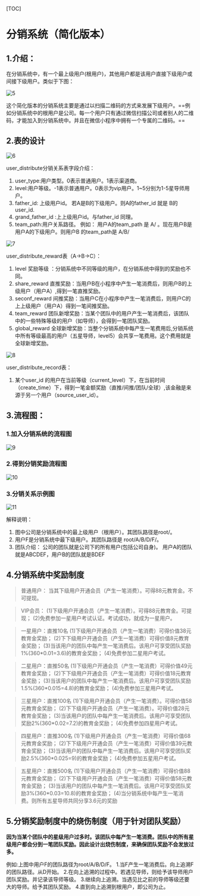 [TOC]

# 分销系统（简化版本）

## 1.介绍：

在分销系统中，有一个最上级用户(根用户)，其他用户都是该用户直接下级用户或间接下级用户。类似于下图：

![5](../java/in_img/5.png)


这个简化版本的分销系统主要是通过以扫描二维码的方式来发展下级用户。==例如分销系统中的根用户是公司。每一个用户只有通过微信扫描公司或者别人的二维码，才能加入到分销系统中。并且在微信小程序中拥有一个专属的二维码。==

## 2.表的设计

![6](../java/in_img/6.png)

user_distribute分销关系表字段介绍：
1. user_type:用户类型。0表示普通用户。1表示渠道商。
2. level:用户等级。-1表示普通用户。0表示为vip用户。1~5分别为1-5星导师用户。
3. father_id: 上级用户id。 若A是B的下级用户。则A的father_id 就是 B的user_id.
4. grand_father_id :上上级用户id。与father_id 同理。
5. team_path:用户关系路径。
例如： 用户A的team_path 是 A/ 。现在用户B是用户A的下级用户。则用户B			的team_path是 A/B/

![7](../java/in_img/7.png)

user_distribute_reward表（A->B->C）：
1. level 奖励等级 ：分销系统中不同等级的用户，在分销系统中得到的奖励也不同。
2. share_reward 直推奖励：当用户B在小程序中产生一笔消费后，则用户B的上级用户（用户A）,得到一笔直推奖励。
3. seconf_reward 间推奖励：当用户C在小程序中产生一笔消费后，则用户C的上上级用户（用户A）得到一笔间推奖励。
4. team_reward 团队新增奖励：当某个团队中的用户产生一笔消费后，该团队中的一些特殊等级的用户（如导师），会得到一笔团队奖励。
5. global_reward 全球新增奖励：当整个分销系统中每产生一笔费用后,分销系统中所有等级最高的用户（五星导师，level5）会共享一笔费用。这个费用就是全球新增奖励。


![8](../java/in_img/8.png)

user_distribute_record表：
1. 某个user_id 的用户在当前等级（current_level）下，在当前时间（create_time）下，得到一笔金额奖励（直推/间推/团队/全球）,该金融是来源于另一个用户（source_user_id）。


## 3.流程图：

### 1.加入分销系统的流程图

![9](../java/in_img/9.png)

### 2.得到分销奖励流程图

![10](../java/in_img/10.png)

### 3.分销关系示例图

![11](../java/in_img/11.png)

解释说明：
1. 图中公司是分销系统中的最上级用户（根用户）。其团队路径是root/。
2. 用户F是分销系统中最下级用户。其团队路径是 root/A/B/D/F/。
3. 团队介绍：
    公司的团队就是公司下的所有用户(包括公司自身)。
    用户A的团队就是ABCDEF，用户B的团队就是BDEF

## 4.分销系统中奖励制度

>普通用户：
当其下级用户开通会员（产生一笔消费）。可得88元教育金。不可提现。

>VIP会员：
(1)下级用户开通会员（产生一笔消费）。可得88元教育金。可提现；
(2)免费参加一星用户考试认证。考试成功，就成为一星用户。

>一星用户：直推10名
(1)下级用户开通会员（产生一笔消费）可得价值38元教育金奖励；
(2)下下级用户开通会员（产生一笔消费）可得价值8元教育金奖励；
(3)当该用户的团队中每产生一笔消费后。该用户可享受团队奖励1%(360*0.01=3.6)的教育金奖励；
(4)免费参加二星用户考试。

>二星用户：直推50名
(1)下级用户开通会员（产生一笔消费）可得价值49元教育金奖励；
(2)下下级用户开通会员（产生一笔消费）可得价值18元教育金奖励；
(3)当该用户的团队中每产生一笔消费后。该用户可享受团队奖励1.5%(360*0.015=4.8)的教育金奖励；
(4)免费参加三星用户考试。

>三星用户：直推100名
(1)下级用户开通会员（产生一笔消费）。可得价值58元教育金奖励；
(2)下下级用户开通会员（产生一笔消费）。可得价值28元教育金奖励；
(3)当该用户的团队中每产生一笔消费后。该用户可享受团队奖励2%(360*0.02=7.2)的教育金奖励；
(4)免费参加四星用户考试。

>四星用户：直推300名
(1)下级用户开通会员（产生一笔消费）可得价值68元教育金奖励；
(2)下下级用户开通会员（产生一笔消费）可得价值39元教育金奖励；
(3)当该用户的团队中每产生一笔消费后。该用户可享受团队奖励2.5%(360*0.025=9)的教育金奖励；
(4)免费参加五星用户考试。

>五星用户：直推500名
(1)下级用户开通会员（产生一笔消费）可得价值88元教育金奖励；
(2)下下级用户开通会员（产生一笔消费）可得价值58元教育金奖励；
(3)当该用户的团队中每产生一笔消费后。该用户可享受团队奖励3%(360*0.03=10.8)的教育金奖励；
(4)当分销系统中每产生一笔消费。则所有五星导师共同分享3.6元的奖励

## 5.分销奖励制度中的烧伤制度（用于针对团队奖励）

**因为当某个团队中的星级用户过多时。该团队中每产生一笔消费。团队中的所有星级用户都会分到一笔团队奖励。因此设计出烧伤制度，来确保团队奖励不会发放过多。**

例如:上图中用户F的团队路径为root/A/B/D/F。
1.当F产生一笔消费后。向上追溯F的团队路径。从D开始。
2.在向上追溯的过程中。若遇见导师，则给予该导师用户团队奖励。并记录该导师等级。
3.继续向上追溯。当遇见比之前的导师等级还要大的导师。给予其团队奖励。
4.直到向上追溯到根用户，即公司为止。